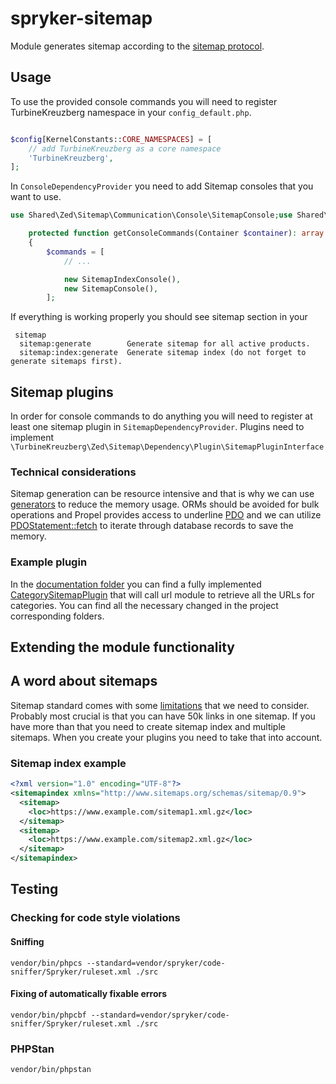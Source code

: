 # spryker-sitemap

Module generates sitemap according to the [sitemap protocol](https://www.sitemaps.org/protocol.html).

## Usage

To use the provided console commands you will need to register TurbineKreuzberg namespace in your `config_default.php`.

```php

$config[KernelConstants::CORE_NAMESPACES] = [
    // add TurbineKreuzberg as a core namespace
    'TurbineKreuzberg',
];
```

In `ConsoleDependencyProvider` you need to add Sitemap consoles that you want to use.

```php
use Shared\Zed\Sitemap\Communication\Console\SitemapConsole;use Shared\Zed\Sitemap\Communication\Console\SitemapIndexConsole;

    protected function getConsoleCommands(Container $container): array
    {
        $commands = [
            // ...

            new SitemapIndexConsole(),
            new SitemapConsole(),
        ];
```

If everything is working properly you should see sitemap section in your
```text
 sitemap
  sitemap:generate        Generate sitemap for all active products.
  sitemap:index:generate  Generate sitemap index (do not forget to generate sitemaps first).
```

## Sitemap plugins

In order for console commands to do anything you will need to register at least one sitemap plugin in `SitemapDependencyProvider`. Plugins need to implement
`\TurbineKreuzberg\Zed\Sitemap\Dependency\Plugin\SitemapPluginInterface`


### Technical considerations
Sitemap generation can be resource intensive and that is why we can use [generators](https://www.php.net/manual/en/language.generators.php) to reduce the memory usage.
ORMs should be avoided for bulk operations and Propel provides access to underline [PDO](https://www.php.net/manual/en/book.pdo.php) and
we can utilize [PDOStatement::fetch](https://www.php.net/manual/en/pdostatement.fetch.php) to iterate through database records to save the memory.


### Example plugin

In the [documentation folder](./documentation) you can find a fully implemented [CategorySitemapPlugin](./documentation/src/Pyz/Zed/Url/Communication/Plugin/Sitemap/CategorySitemapPlugin.php)
that will call url module to retrieve all the URLs for categories. You can find all the necessary changed in the project corresponding folders.


## Extending the module functionality

## A word about sitemaps

Sitemap standard comes with some [limitations](https://www.sitemaps.org/faq.html#faq_sitemap_size) that we need to consider.
Probably most crucial is that you can have 50k links in one sitemap. If you have more than that you need to create sitemap index and multiple sitemaps. When you create your plugins you need to take that into account.

### Sitemap index example

```xml
<?xml version="1.0" encoding="UTF-8"?>
<sitemapindex xmlns="http://www.sitemaps.org/schemas/sitemap/0.9">
  <sitemap>
    <loc>https://www.example.com/sitemap1.xml.gz</loc>
  </sitemap>
  <sitemap>
    <loc>https://www.example.com/sitemap2.xml.gz</loc>
  </sitemap>
</sitemapindex>
```

## Testing

### Checking for code style violations

#### Sniffing
`vendor/bin/phpcs --standard=vendor/spryker/code-sniffer/Spryker/ruleset.xml ./src`

#### Fixing of automatically fixable errors
`vendor/bin/phpcbf --standard=vendor/spryker/code-sniffer/Spryker/ruleset.xml ./src`

### PHPStan
`vendor/bin/phpstan`
